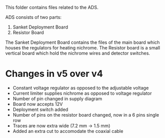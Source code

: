This folder contains files related to the ADS.

ADS consists of two parts:
1. Sanket Deployment Board
2. Resistor Board

The Sanket Deployment Board contains the files of the main board which houses the regulators for heating nichrome. The Resistor board is a small vertical board which hold the nichrome wires and detector switches.

# Changes in v5 over v4
- Constant voltage regulator as opposed to the adjustable voltage
- Current limiter supplies nichrome as opposed to voltage regulator
- Number of pin changed in supply diagram
- Board now accepts 12V
- Deployment switch added
- Number of pins on the resistor board changed, now in a 6 pins single row
- Traces are now extra wide (7.2 mm → 1.5 mm)
- Added an extra cut to accomodate the coaxial cable
